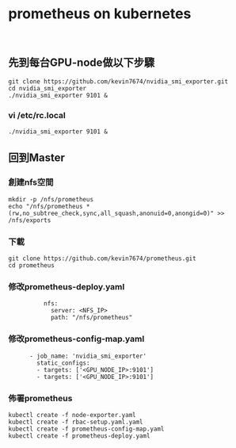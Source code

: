 # prometheus on kubernetes
  
  
   
## 先到每台GPU-node做以下步驟

```
git clone https://github.com/kevin7674/nvidia_smi_exporter.git
cd nvidia_smi_exporter
./nvidia_smi_exporter 9101 &
```

### vi /etc/rc.local
```
./nvidia_smi_exporter 9101 &
```

## 回到Master
 
 
 
### 創建nfs空間
```
mkdir -p /nfs/prometheus
echo "/nfs/prometheus *(rw,no_subtree_check,sync,all_squash,anonuid=0,anongid=0)" >> /nfs/exports
```

### 下載
```
git clone https://github.com/kevin7674/prometheus.git
cd prometheus
```

### 修改prometheus-deploy.yaml
```
          nfs:
            server: <NFS_IP>
            path: "/nfs/prometheus"
```

### 修改prometheus-config-map.yaml
```
      - job_name: 'nvidia_smi_exporter'
        static_configs:
        - targets: ['<GPU_NODE_IP>:9101']
        - targets: ['<GPU_NODE_IP>:9101']
```

### 佈署prometheus
```
kubectl create -f node-exporter.yaml
kubectl create -f rbac-setup.yaml.yaml
kubectl create -f prometheus-config-map.yaml
kubectl create -f prometheus-deploy.yaml
```




